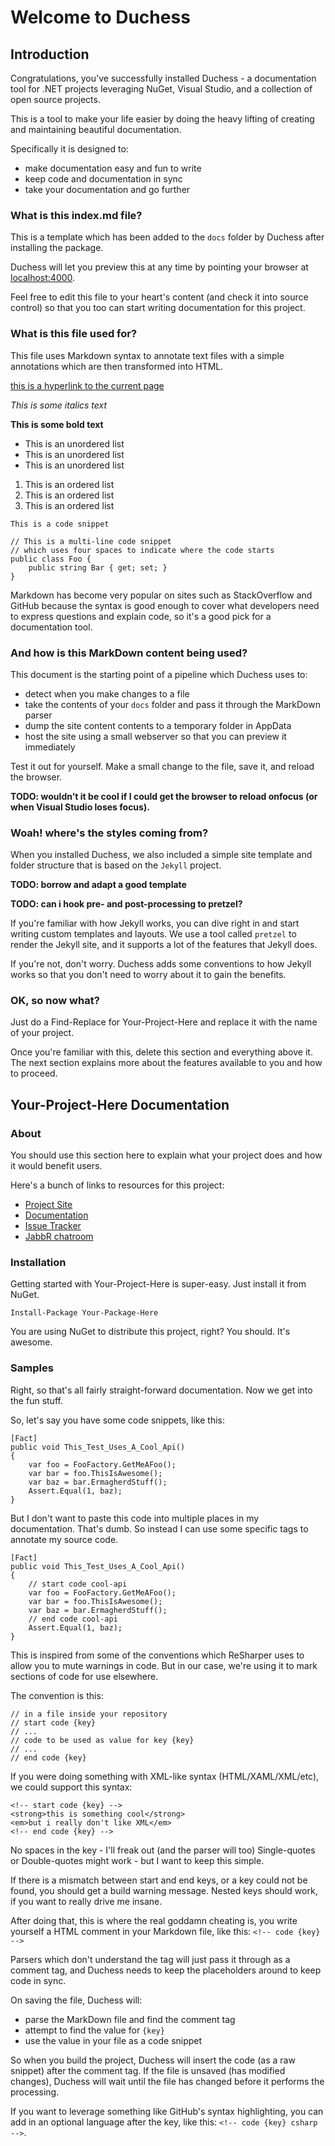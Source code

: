 # Welcome to Duchess

## Introduction

Congratulations, you've successfully installed Duchess - a documentation tool for .NET projects leveraging NuGet, Visual Studio, and a collection of open source projects. 

This is a tool to make your life easier by doing the heavy lifting of creating and maintaining beautiful documentation.

Specifically it is designed to:

 - make documentation easy and fun to write
 - keep code and documentation in sync
 - take your documentation and go further

### What is this index.md file? 

This is a template which has been added to the `docs` folder by Duchess after installing the package. 

Duchess will let you preview this at any time by pointing your browser at [localhost:4000](http://localhost:4000/).

Feel free to edit this file to your heart's content (and check it into source control) so that you too can start writing documentation for this project.

### What is this file used for?

This file uses Markdown syntax to annotate text files with a simple annotations which are then transformed into HTML. 

[this is a hyperlink to the current page](/index.html)

*This is some italics text*

**This is some bold text**

 - This is an unordered list
 - This is an unordered list
 - This is an unordered list

 1. This is an ordered list
 1. This is an ordered list
 1. This is an ordered list

`This is a code snippet`

    // This is a multi-line code snippet
    // which uses four spaces to indicate where the code starts
    public class Foo {
    	public string Bar { get; set; }
    }

Markdown has become very popular on sites such as StackOverflow and GitHub because the syntax is good enough to cover what developers need to express questions and explain code, so it's a good pick for a documentation tool.

### And how is this MarkDown content being used?

This document is the starting point of a pipeline which Duchess uses to:

 - detect when you make changes to a file
 - take the contents of your `docs` folder and pass it through the MarkDown parser
 - dump the site content contents to a temporary folder in AppData
 - host the site using a small webserver so that you can preview it immediately

Test it out for yourself. Make a small change to the file, save it, and reload the browser.

**TODO: wouldn't it be cool if I could get the browser to reload onfocus (or when Visual Studio loses focus).**

### Woah! where's the styles coming from?

When you installed Duchess, we also included a simple site template and folder structure that is based on the `Jekyll` project.

**TODO: borrow and adapt a good template**

**TODO: can i hook pre- and post-processing to pretzel?**

If you're familiar with how Jekyll works, you can dive right in and start writing custom templates and layouts. We use a tool called `pretzel` to render the Jekyll site, and it supports a lot of the features that Jekyll does. 

If you're not, don't worry. Duchess adds some conventions to how Jekyll works so that you don't need to worry about it to gain the benefits.

### OK, so now what?

Just do a Find-Replace for Your-Project-Here and replace it with the name of your project.

Once you're familiar with this, delete this section and everything above it. The next section explains more about the features available to you and how to proceed.

## Your-Project-Here Documentation

### About

You should use this section here to explain what your project does and how it would benefit users. 

Here's a bunch of links to resources for this project:

 - [Project Site](https://github.com/shiftkey/duchess/)
 - [Documentation](https://shiftkey.github.com/duchess/)
 - [Issue Tracker](https://github.com/shiftkey/duchess/issues/)
 - [JabbR chatroom](https://jabbr.com/rooms/duchess)

### Installation

Getting started with Your-Project-Here is super-easy. Just install it from NuGet.

    Install-Package Your-Package-Here

You are using NuGet to distribute this project, right? You should. It's awesome.

### Samples

Right, so that's all fairly straight-forward documentation. Now we get into the fun stuff.

So, let's say you have some code snippets, like this:

	[Fact]
    public void This_Test_Uses_A_Cool_Api()
    {
    	var foo = FooFactory.GetMeAFoo();
    	var bar = foo.ThisIsAwesome();
    	var baz = bar.ErmagherdStuff();
    	Assert.Equal(1, baz);
    } 

But I don't want to paste this code into multiple places in my documentation. That's dumb. So instead I can use some specific tags to annotate my source code.

	[Fact]
    public void This_Test_Uses_A_Cool_Api()
    {
    	// start code cool-api 
    	var foo = FooFactory.GetMeAFoo();
    	var bar = foo.ThisIsAwesome();
    	var baz = bar.ErmagherdStuff();
    	// end code cool-api
    	Assert.Equal(1, baz);
    } 

This is inspired from some of the conventions which ReSharper uses to allow you to mute warnings in code. But in our case, we're using it to mark sections of code for use elsewhere.

The convention is this:

    // in a file inside your repository
    // start code {key}
    // ...
    // code to be used as value for key {key}
    // ...
    // end code {key}

If you were doing something with XML-like syntax (HTML/XAML/XML/etc), we could support this syntax:

    <!-- start code {key} -->
    <strong>this is something cool</strong>
    <em>but i really don't like XML</em>
    <!-- end code {key} -->

No spaces in the key - I'll freak out (and the parser will too)
Single-quotes or Double-quotes might work - but I want to keep this simple.

If there is a mismatch between start and end keys, or a key could not be found, you should get a build warning message. Nested keys should work, if you want to really drive me insane.

After doing that, this is where the real goddamn cheating is, you write yourself a HTML comment in your Markdown file, like this: `<!-- code {key} -->`

Parsers which don't understand the tag will just pass it through as a comment tag, and Duchess needs to keep the placeholders around to keep code in sync.

On saving the file, Duchess will:

 - parse the MarkDown file and find the comment tag
 - attempt to find the value for `{key}` 
 - use the value in your file as a code snippet

So when you build the project, Duchess will insert the code (as a raw snippet) after the comment tag. If the file is unsaved (has modified changes), Duchess will wait until the file has changed before it performs the processing.

If you want to leverage something like GitHub's syntax highlighting, you can add in an optional language after the key, like this: `<!-- code {key} csharp -->`.